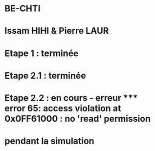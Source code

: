 # BE-CHTI
# Issam HIHI & Pierre LAUR
# Etape 1 : terminée
# Etape 2.1 : terminée
# Etape 2.2 : en cours - erreur *** error 65: access violation at 0x0FF61000 : no 'read' permission 
#                         pendant la simulation
